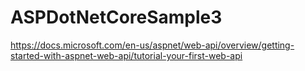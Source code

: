 # ASPDotNetCoreSample3
https://docs.microsoft.com/en-us/aspnet/web-api/overview/getting-started-with-aspnet-web-api/tutorial-your-first-web-api
